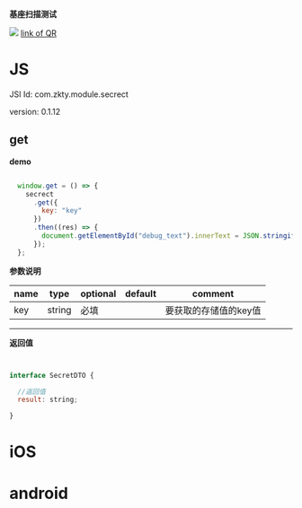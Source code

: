 

**基座扫描测试**
<div id='modulename' style='display:none'>secrect</div> <img id='qrimg' src='https://api.qrserver.com/v1/create-qr-code/?size=150x150&data=http://192.168.44.52:3000/docs/modules/all/dist/ui/index.html'></img>
<a id='qrlink' href="about:none">link of QR</a>



# JS


JSI Id: com.zkty.module.secrect

version: 0.1.12



## get



**demo**
``` js

  window.get = () => {
    secrect
      .get({
        key: "key"
      })
      .then((res) => {
        document.getElementById("debug_text").innerText = JSON.stringify(res);
      });
  };

``` 

	
**参数说明**

| name                        | type      | optional | default   | comment  |
| --------------------------- | --------- | -------- | --------- |--------- |
| key | string | 必填 |  | 要获取的存储值的key值 |


---------------------
**返回值**
``` js


interface SecretDTO {

  //返回值
  result: string;

}
``` 



    

# iOS


# android


